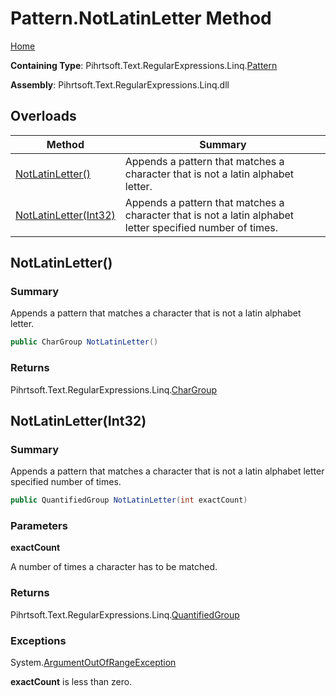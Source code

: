 # Pattern\.NotLatinLetter Method

[Home](../../../../../../README.md)

**Containing Type**: Pihrtsoft\.Text\.RegularExpressions\.Linq\.[Pattern](../README.md)

**Assembly**: Pihrtsoft\.Text\.RegularExpressions\.Linq\.dll

## Overloads

| Method | Summary |
| ------ | ------- |
| [NotLatinLetter()](#Pihrtsoft_Text_RegularExpressions_Linq_Pattern_NotLatinLetter) | Appends a pattern that matches a character that is not a latin alphabet letter\. |
| [NotLatinLetter(Int32)](#Pihrtsoft_Text_RegularExpressions_Linq_Pattern_NotLatinLetter_System_Int32_) | Appends a pattern that matches a character that is not a latin alphabet letter specified number of times\. |

## NotLatinLetter\(\) <a name="Pihrtsoft_Text_RegularExpressions_Linq_Pattern_NotLatinLetter"></a>

### Summary

Appends a pattern that matches a character that is not a latin alphabet letter\.

```csharp
public CharGroup NotLatinLetter()
```

### Returns

Pihrtsoft\.Text\.RegularExpressions\.Linq\.[CharGroup](../../CharGroup/README.md)

## NotLatinLetter\(Int32\) <a name="Pihrtsoft_Text_RegularExpressions_Linq_Pattern_NotLatinLetter_System_Int32_"></a>

### Summary

Appends a pattern that matches a character that is not a latin alphabet letter specified number of times\.

```csharp
public QuantifiedGroup NotLatinLetter(int exactCount)
```

### Parameters

**exactCount**

A number of times a character has to be matched\.

### Returns

Pihrtsoft\.Text\.RegularExpressions\.Linq\.[QuantifiedGroup](../../QuantifiedGroup/README.md)

### Exceptions

System\.[ArgumentOutOfRangeException](https://docs.microsoft.com/en-us/dotnet/api/system.argumentoutofrangeexception)

**exactCount** is less than zero\.

